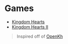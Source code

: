 # Games
* [Kingdom Hearts](kh/_index.md)
* [Kingdom Hearts II](kh2/_index.md)





> Inspired off of [OpenKh](https://openkh.dev/)
